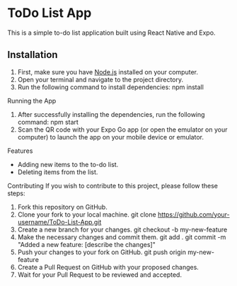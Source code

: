 # ToDo List App

This is a simple to-do list application built using React Native and Expo.

## Installation

1. First, make sure you have [Node.js](https://nodejs.org/) installed on your computer.
2. Open your terminal and navigate to the project directory.
3. Run the following command to install dependencies:
  npm install


Running the App
1. After successfully installing the dependencies, run the following command:
  npm start
2. Scan the QR code with your Expo Go app (or open the emulator on your computer) to launch the app on your mobile device or emulator.


Features
- Adding new items to the to-do list.
- Deleting items from the list.


Contributing
If you wish to contribute to this project, please follow these steps:
1. Fork this repository on GitHub.
2. Clone your fork to your local machine.
  git clone https://github.com/your-username/ToDo-List-App.git
3. Create a new branch for your changes.
  git checkout -b my-new-feature
4. Make the necessary changes and commit them.
  git add .
  git commit -m "Added a new feature: [describe the changes]"
5. Push your changes to your fork on GitHub.
  git push origin my-new-feature
6. Create a Pull Request on GitHub with your proposed changes.
7. Wait for your Pull Request to be reviewed and accepted.
